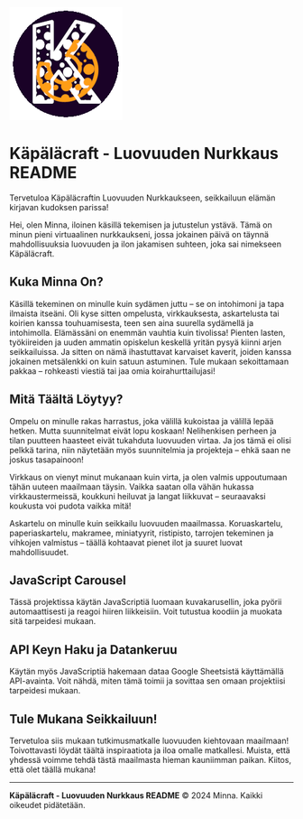 ![käpäläcraft](public/img/logo.png)
# Käpäläcraft - Luovuuden Nurkkaus README

Tervetuloa Käpäläcraftin Luovuuden Nurkkaukseen, seikkailuun elämän kirjavan kudoksen parissa!

Hei, olen Minna, iloinen käsillä tekemisen ja jutustelun ystävä. Tämä on minun pieni virtuaalinen nurkkaukseni, jossa jokainen päivä on täynnä mahdollisuuksia luovuuden ja ilon jakamisen suhteen, joka sai nimekseen Käpäläcraft.

## Kuka Minna On?

Käsillä tekeminen on minulle kuin sydämen juttu – se on intohimoni ja tapa ilmaista itseäni. Oli kyse sitten ompelusta, virkkauksesta, askartelusta tai koirien kanssa touhuamisesta, teen sen aina suurella sydämellä ja intohimolla. Elämässäni on enemmän vauhtia kuin tivolissa! Pienten lasten, työkiireiden ja uuden ammatin opiskelun keskellä yritän pysyä kiinni arjen seikkailuissa. Ja sitten on nämä ihastuttavat karvaiset kaverit, joiden kanssa jokainen metsälenkki on kuin satuun astuminen. Tule mukaan sekoittamaan pakkaa – rohkeasti viestiä tai jaa omia koirahurttailujasi!

## Mitä Täältä Löytyy?

Ompelu on minulle rakas harrastus, joka välillä kukoistaa ja välillä lepää hetken. Mutta suunnitelmat eivät lopu koskaan! Nelihenkisen perheen ja tilan puutteen haasteet eivät tukahduta luovuuden virtaa. Ja jos tämä ei olisi pelkkä tarina, niin näytetään myös suunnitelmia ja projekteja – ehkä saan ne joskus tasapainoon!

Virkkaus on vienyt minut mukanaan kuin virta, ja olen valmis uppoutumaan tähän uuteen maailmaan täysin. Vaikka saatan olla vähän hukassa virkkaustermeissä, koukkuni heiluvat ja langat liikkuvat – seuraavaksi koukusta voi pudota vaikka mitä!

Askartelu on minulle kuin seikkailu luovuuden maailmassa. Koruaskartelu, paperiaskartelu, makramee, miniatyyrit, ristipisto, tarrojen tekeminen ja vihkojen valmistus – täällä kohtaavat pienet ilot ja suuret luovat mahdollisuudet.

## JavaScript Carousel

Tässä projektissa käytän JavaScriptiä luomaan kuvakarusellin, joka pyörii automaattisesti ja reagoi hiiren liikkeisiin. Voit tutustua koodiin ja muokata sitä tarpeidesi mukaan.

## API Keyn Haku ja Datankeruu

Käytän myös JavaScriptiä hakemaan dataa Google Sheetsistä käyttämällä API-avainta. Voit nähdä, miten tämä toimii ja sovittaa sen omaan projektiisi tarpeidesi mukaan.

## Tule Mukana Seikkailuun!

Tervetuloa siis mukaan tutkimusmatkalle luovuuden kiehtovaan maailmaan! Toivottavasti löydät täältä inspiraatiota ja iloa omalle matkallesi. Muista, että yhdessä voimme tehdä tästä maailmasta hieman kauniimman paikan. Kiitos, että olet täällä mukana!

---

**Käpäläcraft - Luovuuden Nurkkaus README** © 2024 Minna. Kaikki oikeudet pidätetään.

